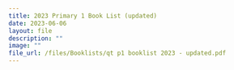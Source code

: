 ```yaml
---
title: 2023 Primary 1 Book List (updated)
date: 2023-06-06
layout: file
description: ""
image: ""
file_url: /files/Booklists/qt p1 booklist 2023 - updated.pdf
---
```

